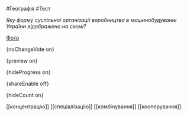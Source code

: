 #Географія #Тест

*Яку форму суспільної організації виробництва в машинобудуванні України відображено на схемі?*

[Фото](https://zno.osvita.ua//doc/images/znotest/68/6832/24.jpg)

{noChangeVote on}

{preview on}

{hideProgress on}

{shareEnable off}

{hideCount on}

[[концентрацію]]
[[спеціалізацію]]
[[комбінування]]
[[кооперування]]
